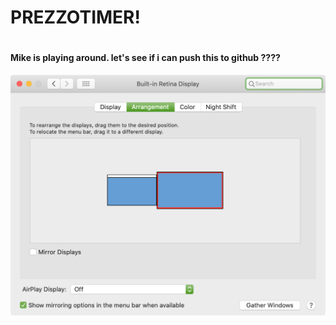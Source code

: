 # PREZZOTIMER!
# 
#### Mike is playing around. let's see if i can push this to github ????

![Mac External Displays Arrangement](Mac-External-Displays-Arrangment.jpg)



